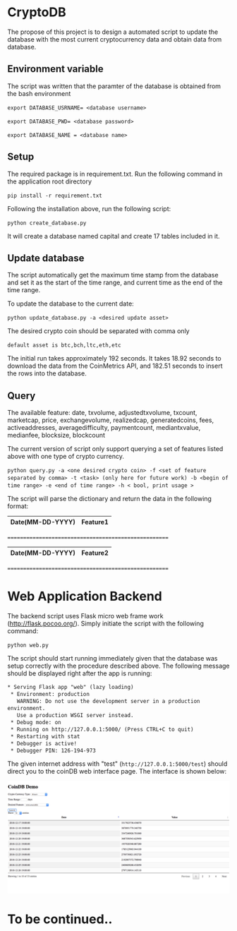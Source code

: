 # CryptoDB
The propose of this project is to design a automated script to update the database with the most current cryptocurrency data and obtain data from database.

## Environment variable

The script was written that the paramter of the database is obtained from the bash environment

`export DATABASE_USRNAME= <database username>`

`export DATABASE_PWD= <database password>`

`export DATABASE_NAME = <database name>`

## Setup

The required package is in requirement.txt. Run the following command in the application root directory

`pip install -r requirement.txt`

Following the installation above, run the following script:

`python create_database.py`

It will create a database named capital and create 17 tables included in it.

## Update database

The script automatically get the maximum time stamp from the database and set it as the start of the time range, and current time as the end of the time range.

To update the database to the current date:

`python update_database.py -a <desired update asset>`

The desired crypto coin should be separated with comma only

`default asset is btc,bch,ltc,eth,etc`

The initial run takes approximately 192 seconds. It takes 18.92 seconds to download the data from the CoinMetrics API, and 182.51 seconds to insert the rows into the database.


## Query 

The available feature: date, txvolume, adjustedtxvolume, txcount, marketcap, price, exchangevolume, realizedcap, generatedcoins, fees, activeaddresses, averagedifficulty, paymentcount, mediantxvalue, medianfee, blocksize, blockcount

The current version of script only support querying a set of features listed above with one type of crypto currency.

`python query.py -a <one desired crypto coin> -f <set of feature separated by comma> -t <task> (only here for future work) -b <begin of time range> -e <end of time range> -h < bool, print usage >`

The script will parse the dictionary and return the data in the following format:

|Date(MM-DD-YYYY)|Feature1|
|-----|---------|


`===================================================`

|Date(MM-DD-YYYY)|Feature2|
|-----|---------|

`===================================================`

# Web Application Backend

The backend script uses Flask micro web frame work (http://flask.pocoo.org/). Simply initiate the script with the following command:

`python web.py`

The script should start running immediately given that the database was setup correctly with the procedure described above. The following message should be displayed right after the app is running:
```
* Serving Flask app "web" (lazy loading)
 * Environment: production
   WARNING: Do not use the development server in a production environment.
   Use a production WSGI server instead.
 * Debug mode: on
 * Running on http://127.0.0.1:5000/ (Press CTRL+C to quit)
 * Restarting with stat
 * Debugger is active!
 * Debugger PIN: 126-194-973
 ```
 The given internet address with "test" (`http://127.0.0.1:5000/test`) should direct you to the coinDB web interface page. The interface is shown below:


![web picture](WebIntefacePic.png)
 


# To be continued..